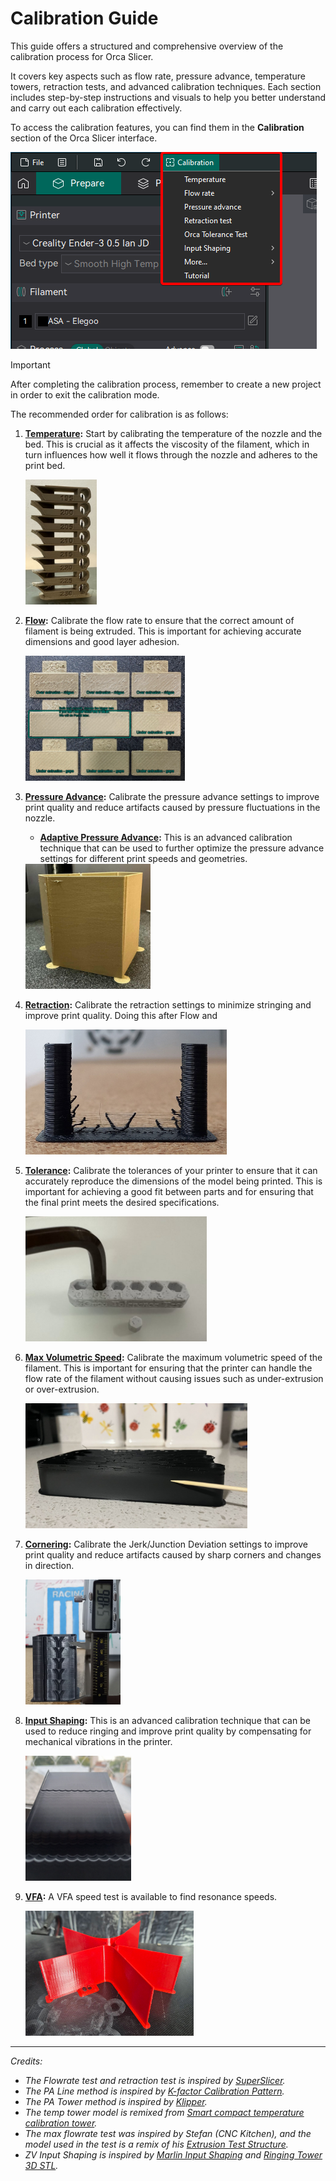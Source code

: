 # Calibration Guide

This guide offers a structured and comprehensive overview of the calibration process for Orca Slicer.

It covers key aspects such as flow rate, pressure advance, temperature towers, retraction tests, and advanced calibration techniques. Each section includes step-by-step instructions and visuals to help you better understand and carry out each calibration effectively.

To access the calibration features, you can find them in the **Calibration** section of the Orca Slicer interface.

![Calibration Button](https://github.com/SoftFever/OrcaSlicer/blob/main/doc/images/calibration.png?raw=true)

> [!IMPORTANT]
> After completing the calibration process, remember to create a new project in order to exit the calibration mode.

The recommended order for calibration is as follows:

1. **[Temperature](temp-calib):** Start by calibrating the temperature of the nozzle and the bed. This is crucial as it affects the viscosity of the filament, which in turn influences how well it flows through the nozzle and adheres to the print bed.

   <img src="https://github.com/SoftFever/OrcaSlicer/blob/main/doc/images/Temp-calib/temp-tower.jpg?raw=true" alt="temp-tower" height="200">

2. **[Flow](flow-rate-calib):** Calibrate the flow rate to ensure that the correct amount of filament is being extruded. This is important for achieving accurate dimensions and good layer adhesion.

   <img src="https://github.com/SoftFever/OrcaSlicer/blob/main/doc/images/Flow-Rate/flowrate-pass1.jpg?raw=true" alt="flowrate-pass1" height="200">

1. **[Pressure Advance](pressure-advance-calib):** Calibrate the pressure advance settings to improve print quality and reduce artifacts caused by pressure fluctuations in the nozzle.

   - **[Adaptive Pressure Advance](adaptive-pressure-advance-calib):** This is an advanced calibration technique that can be used to further optimize the pressure advance settings for different print speeds and geometries.

   <img src="https://github.com/SoftFever/OrcaSlicer/blob/main/doc/images/pa/pa-tower.jpg?raw=true" alt="pa-tower" height="200">

2. **[Retraction](retraction-calib):** Calibrate the retraction settings to minimize stringing and improve print quality. Doing this after Flow and

   <img src="https://github.com/SoftFever/OrcaSlicer/blob/main/doc/images/retraction/retraction_test_print.jpg?raw=true" alt="Retraction" height="200">

3. **[Tolerance](tolerance-calib):** Calibrate the tolerances of your printer to ensure that it can accurately reproduce the dimensions of the model being printed. This is important for achieving a good fit between parts and for ensuring that the final print meets the desired specifications.

   <img src="https://github.com/SoftFever/OrcaSlicer/blob/main/doc/images/Tolerance/OrcaToleranceTes_m6.jpg?raw=true" alt="Tolerance" height="200">

4. **[Max Volumetric Speed](volumetric-speed-calib):** Calibrate the maximum volumetric speed of the filament. This is important for ensuring that the printer can handle the flow rate of the filament without causing issues such as under-extrusion or over-extrusion.

   <img src="https://github.com/SoftFever/OrcaSlicer/blob/main/doc/images/MVF/mvf_measurement_point.jpg?raw=true" alt="Max_Volumetric_Speed" height="200">

5. **[Cornering](cornering-calib):** Calibrate the Jerk/Junction Deviation settings to improve print quality and reduce artifacts caused by sharp corners and changes in direction.

     <img src="https://github.com/SoftFever/OrcaSlicer/blob/main/doc/images/JunctionDeviation/jd_second_print_measure.jpg?raw=true" alt="Cornering" height="200">

6. **[Input Shaping](input-shaping-calib):** This is an advanced calibration technique that can be used to reduce ringing and improve print quality by compensating for mechanical vibrations in the printer.

   <img src="https://github.com/SoftFever/OrcaSlicer/blob/main/doc/images/InputShaping/IS_damp_marlin_print_measure.jpg?raw=true" alt="Input_Shaping" height="200">

7. **[VFA](vfa-calib):** A VFA speed test is available to find resonance speeds.

   <img src="https://github.com/SoftFever/OrcaSlicer/blob/main/doc/images/vfa/vfa_test_print.jpg?raw=true" alt="vfa_test_print" height="200">

---

_Credits:_

- _The Flowrate test and retraction test is inspired by [SuperSlicer](https://github.com/supermerill/SuperSlicer)._
- _The PA Line method is inspired by [K-factor Calibration Pattern](https://marlinfw.org/tools/lin_advance/k-factor.html)._
- _The PA Tower method is inspired by [Klipper](https://www.klipper3d.org/Pressure_Advance.html)._
- _The temp tower model is remixed from [Smart compact temperature calibration tower](https://www.thingiverse.com/thing:2729076)._
- _The max flowrate test was inspired by Stefan (CNC Kitchen), and the model used in the test is a remix of his [Extrusion Test Structure](https://www.printables.com/model/342075-extrusion-test-structure)._
- _ZV Input Shaping is inspired by [Marlin Input Shaping](https://marlinfw.org/docs/features/input_shaping.html) and [Ringing Tower 3D STL](https://marlinfw.org/assets/stl/ringing_tower.stl)._
